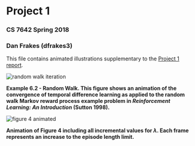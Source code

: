 # Project 1

### CS 7642 Spring 2018

### Dan Frakes (dfrakes3)

This file contains animated illustrations supplementary to the [Project 1 report](./project1-dfrakes3.pdf).

![random walk iteration](./out.gif)

**Example 6.2 - Random Walk. This figure shows an animation of the convergence of temporal difference learning as applied to the random walk Markov reward process example problem in _Reinforcement Learning: An Introduction_ (Sutton 1998).**

![figure 4 animated](./fig4-animated.gif)

**Animation of Figure 4 including all incremental values for $\lambda$. Each frame represents an increase to the episode length limit.**
